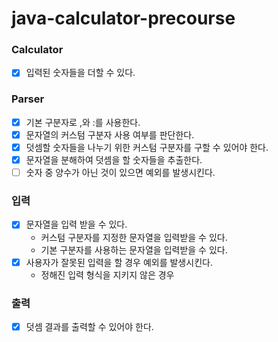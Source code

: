 # java-calculator-precourse

### Calculator

- [x]  입력된 숫자들을 더할 수 있다.

### Parser

- [x]  기본 구분자로 ,와 :를 사용한다.
- [x]  문자열의 커스텀 구분자 사용 여부를 판단한다.
- [x]  덧셈할 숫자들을 나누기 위한 커스텀 구분자를 구할 수 있어야 한다.
- [x]  문자열을 분해하여 덧셈을 할 숫자들을 추출한다.
- [ ]  숫자 중 양수가 아닌 것이 있으면 예외를 발생시킨다.

### 입력

- [x]  문자열을 입력 받을 수 있다.
    - 커스텀 구분자를 지정한 문자열을 입력받을 수 있다.
    - 기본 구분자를 사용하는 문자열을 입력받을 수 있다.
- [x]  사용자가 잘못된 입력을 할 경우 예외를 발생시킨다.
    - 정해진 입력 형식을 지키지 않은 경우

### 출력

- [x]  덧셈 결과를 출력할 수 있어야 한다.